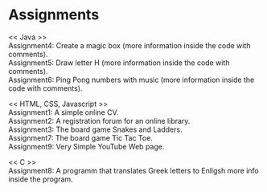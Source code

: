 # Assignments

<< Java >><br>
Assignment4: Create a magic box (more information inside the code with comments).<br>
Assignment5: Draw letter H (more information inside the code with comments).<br>
Assignment6: Ping Pong numbers with music (more information inside the code with comments).<br>

<< HTML, CSS, Javascript >><br>
Assignment1: A simple online CV.<br>
Assignment2: A registration forum for an online library.<br>
Assignment3: The board game Snakes and Ladders.<br>
Assignment7: The board game Tic Tac Toe.<br>
Assignment9: Very Simple YouTube Web page.<br>

<< C >><br>
Assignment8: A programm that translates Greek letters to Enligsh more info inside the program.<br>
